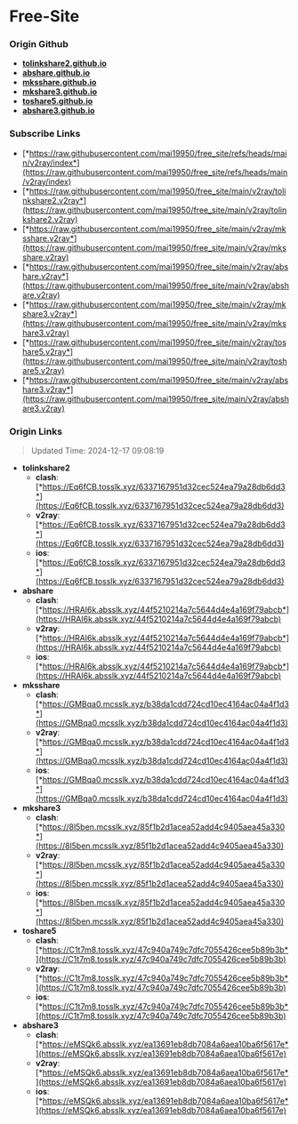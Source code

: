 # Free-Site

### Origin Github

- [**tolinkshare2.github.io**](https://github.com/tolinkshare2/tolinkshare2.github.io)
- [**abshare.github.io**](https://github.com/abshare/abshare.github.io)
- [**mksshare.github.io**](https://github.com/mksshare/mksshare.github.io)
- [**mkshare3.github.io**](https://github.com/mkshare3/mkshare3.github.io)
- [**toshare5.github.io**](https://github.com/toshare5/toshare5.github.io)
- [**abshare3.github.io**](https://github.com/abshare3/abshare3.github.io)

### Subscribe Links

- [*https://raw.githubusercontent.com/mai19950/free_site/refs/heads/main/v2ray/index*](https://raw.githubusercontent.com/mai19950/free_site/refs/heads/main/v2ray/index)
- [*https://raw.githubusercontent.com/mai19950/free_site/main/v2ray/tolinkshare2.v2ray*](https://raw.githubusercontent.com/mai19950/free_site/main/v2ray/tolinkshare2.v2ray)
- [*https://raw.githubusercontent.com/mai19950/free_site/main/v2ray/mksshare.v2ray*](https://raw.githubusercontent.com/mai19950/free_site/main/v2ray/mksshare.v2ray)
- [*https://raw.githubusercontent.com/mai19950/free_site/main/v2ray/abshare.v2ray*](https://raw.githubusercontent.com/mai19950/free_site/main/v2ray/abshare.v2ray)
- [*https://raw.githubusercontent.com/mai19950/free_site/main/v2ray/mkshare3.v2ray*](https://raw.githubusercontent.com/mai19950/free_site/main/v2ray/mkshare3.v2ray)
- [*https://raw.githubusercontent.com/mai19950/free_site/main/v2ray/toshare5.v2ray*](https://raw.githubusercontent.com/mai19950/free_site/main/v2ray/toshare5.v2ray)
- [*https://raw.githubusercontent.com/mai19950/free_site/main/v2ray/abshare3.v2ray*](https://raw.githubusercontent.com/mai19950/free_site/main/v2ray/abshare3.v2ray)

### Origin Links

> Updated Time: 2024-12-17 09:08:19

- **tolinkshare2**
  - **clash**: [*https://Eq6fCB.tosslk.xyz/6337167951d32cec524ea79a28db6dd3*](https://Eq6fCB.tosslk.xyz/6337167951d32cec524ea79a28db6dd3)
  - **v2ray**: [*https://Eq6fCB.tosslk.xyz/6337167951d32cec524ea79a28db6dd3*](https://Eq6fCB.tosslk.xyz/6337167951d32cec524ea79a28db6dd3)
  - **ios**: [*https://Eq6fCB.tosslk.xyz/6337167951d32cec524ea79a28db6dd3*](https://Eq6fCB.tosslk.xyz/6337167951d32cec524ea79a28db6dd3)
- **abshare**
  - **clash**: [*https://HRAI6k.absslk.xyz/44f5210214a7c5644d4e4a169f79abcb*](https://HRAI6k.absslk.xyz/44f5210214a7c5644d4e4a169f79abcb)
  - **v2ray**: [*https://HRAI6k.absslk.xyz/44f5210214a7c5644d4e4a169f79abcb*](https://HRAI6k.absslk.xyz/44f5210214a7c5644d4e4a169f79abcb)
  - **ios**: [*https://HRAI6k.absslk.xyz/44f5210214a7c5644d4e4a169f79abcb*](https://HRAI6k.absslk.xyz/44f5210214a7c5644d4e4a169f79abcb)
- **mksshare**
  - **clash**: [*https://GMBqa0.mcsslk.xyz/b38da1cdd724cd10ec4164ac04a4f1d3*](https://GMBqa0.mcsslk.xyz/b38da1cdd724cd10ec4164ac04a4f1d3)
  - **v2ray**: [*https://GMBqa0.mcsslk.xyz/b38da1cdd724cd10ec4164ac04a4f1d3*](https://GMBqa0.mcsslk.xyz/b38da1cdd724cd10ec4164ac04a4f1d3)
  - **ios**: [*https://GMBqa0.mcsslk.xyz/b38da1cdd724cd10ec4164ac04a4f1d3*](https://GMBqa0.mcsslk.xyz/b38da1cdd724cd10ec4164ac04a4f1d3)
- **mkshare3**
  - **clash**: [*https://8l5ben.mcsslk.xyz/85f1b2d1acea52add4c9405aea45a330*](https://8l5ben.mcsslk.xyz/85f1b2d1acea52add4c9405aea45a330)
  - **v2ray**: [*https://8l5ben.mcsslk.xyz/85f1b2d1acea52add4c9405aea45a330*](https://8l5ben.mcsslk.xyz/85f1b2d1acea52add4c9405aea45a330)
  - **ios**: [*https://8l5ben.mcsslk.xyz/85f1b2d1acea52add4c9405aea45a330*](https://8l5ben.mcsslk.xyz/85f1b2d1acea52add4c9405aea45a330)
- **toshare5**
  - **clash**: [*https://C1t7m8.tosslk.xyz/47c940a749c7dfc7055426cee5b89b3b*](https://C1t7m8.tosslk.xyz/47c940a749c7dfc7055426cee5b89b3b)
  - **v2ray**: [*https://C1t7m8.tosslk.xyz/47c940a749c7dfc7055426cee5b89b3b*](https://C1t7m8.tosslk.xyz/47c940a749c7dfc7055426cee5b89b3b)
  - **ios**: [*https://C1t7m8.tosslk.xyz/47c940a749c7dfc7055426cee5b89b3b*](https://C1t7m8.tosslk.xyz/47c940a749c7dfc7055426cee5b89b3b)
- **abshare3**
  - **clash**: [*https://eMSQk6.absslk.xyz/ea13691eb8db7084a6aea10ba6f5617e*](https://eMSQk6.absslk.xyz/ea13691eb8db7084a6aea10ba6f5617e)
  - **v2ray**: [*https://eMSQk6.absslk.xyz/ea13691eb8db7084a6aea10ba6f5617e*](https://eMSQk6.absslk.xyz/ea13691eb8db7084a6aea10ba6f5617e)
  - **ios**: [*https://eMSQk6.absslk.xyz/ea13691eb8db7084a6aea10ba6f5617e*](https://eMSQk6.absslk.xyz/ea13691eb8db7084a6aea10ba6f5617e)
